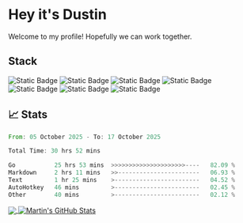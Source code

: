 # Hey it's Dustin
Welcome to my profile! Hopefully we can work together.

## Stack

![Static Badge](https://img.shields.io/badge/-Go-blue?style=flat&logo=go&logoColor=white&color=blue)
![Static Badge](https://img.shields.io/badge/-JavaScript-yellow?style=flat&logo=javascript&logoColor=yellow&color=black)
![Static Badge](https://img.shields.io/badge/-TypeScript-blue?style=flat&logo=typescript&logoColor=white&color=blue)
![Static Badge](https://img.shields.io/badge/-Rust-orange?style=flat&logo=rust&logoColor=white&labelColor=orange)
![Static Badge](https://img.shields.io/badge/-React-blue?style=flat&logo=react&logoColor=white&labelColor=blue)
![Static Badge](https://img.shields.io/badge/-CSS-blue?style=flat&logo=css&logoColor=white&labelColor=blue)
![Static Badge](https://img.shields.io/badge/-HTML-blue?style=flat&logo=html5&logoColor=white&labelColor=blue)




## &#x1f4c8; Stats

<!--START_SECTION:waka-->

```rust
From: 05 October 2025 - To: 17 October 2025

Total Time: 30 hrs 52 mins

Go           25 hrs 53 mins  >>>>>>>>>>>>>>>>>>>>>----   82.09 %
Markdown     2 hrs 11 mins   >>-----------------------   06.93 %
Text         1 hr 25 mins    >------------------------   04.52 %
AutoHotkey   46 mins         >------------------------   02.45 %
Other        40 mins         >------------------------   02.12 %
```

<!--END_SECTION:waka-->


<a href="https://github.com/DustinMeyer1010">
  <img align="center" src="https://github-readme-stats.vercel.app/api/top-langs/?username=DustinMeyer1010&hide=java,html,css,tex&title_color=ffffff&text_color=c9cacc&icon_color=2bbc8a&bg_color=1d1f21&langs_count=5" />
</a>
<a href="https://github.com/DustinMeyer1010">
  <img align="center" src="https://github-readme-stats.vercel.app/api?username=DustinMeyer1010&show_icons=true&line_height=27&count_private=true&title_color=ffffff&text_color=c9cacc&icon_color=2bbc8a&bg_color=1d1f21" alt="Martin's GitHub Stats" />
</a>


